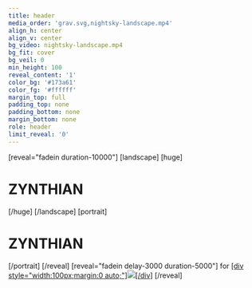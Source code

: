 ```yaml
---
title: header
media_order: 'grav.svg,nightsky-landscape.mp4'
align_h: center
align_v: center
bg_video: nightsky-landscape.mp4
bg_fit: cover
bg_veil: 0
min_height: 100
reveal_content: '1'
color_bg: '#173a61'
color_fg: '#ffffff'
margin_top: full
padding_top: none
padding_bottom: none
margin_bottom: none
role: header
limit_reveal: '0'
---
```


[reveal="fadein duration-10000"]
[landscape]
[huge]
# ZYNTHIAN
[/huge]
[/landscape]
[portrait]
# ZYNTHIAN
[/portrait]
[/reveal]
[reveal="fadein delay-3000 duration-5000"]
for
[[div style="width:100px;margin:0 auto;"]![](grav.svg)[/div]](https://getgrav.org/)
[/reveal]